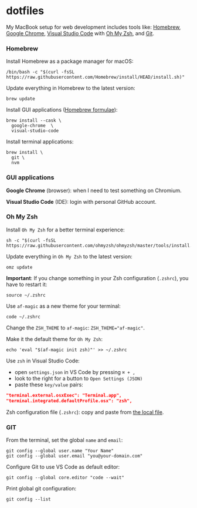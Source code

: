 # dotfiles

My MacBook setup for web development includes tools like: [Homebrew](https://brew.sh), [Google Chrome](https://www.google.com/chrome), [Visual Studio Code](https://code.visualstudio.com) with [Oh My Zsh](https://ohmyz.sh), and [Git](https://git-scm.com).

### Homebrew

Install Homebrew as a package manager for macOS:

```shell
/bin/bash -c "$(curl -fsSL https://raw.githubusercontent.com/Homebrew/install/HEAD/install.sh)"
```

Update everything in Homebrew to the latest version:

```shell
brew update
```

Install GUI applications ([Homebrew formulae](https://formulae.brew.sh)):

```shell
brew install --cask \
  google-chrome  \
  visual-studio-code
```

Install terminal applications:

```shell
brew install \
  git \
  nvm
```

### GUI applications

**Google Chrome** (browser): when I need to test something on Chromium.

**Visual Studio Code** (IDE): login with personal GitHub account.

### Oh My Zsh

Install `Oh My Zsh` for a better terminal experience:

```shell
sh -c "$(curl -fsSL https://raw.githubusercontent.com/ohmyzsh/ohmyzsh/master/tools/install.sh)"
```

Update everything in `Oh My Zsh` to the latest version:

```shell
omz update
```

**Important**: If you change something in your Zsh configuration (`.zshrc`), you have to restart it:

```shell
source ~/.zshrc
```

Use `af-magic` as a new theme for your terminal:

```shell
code ~/.zshrc
```

Change the `ZSH_THEME` to `af-magic`: `ZSH_THEME="af-magic"`.

Make it the default theme for `Oh My Zsh`:

```shell
echo 'eval "$(af-magic init zsh)"' >> ~/.zshrc
```

Use `zsh` in Visual Studio Code:

- open `settings.json` in VS Code by pressing `⌘ + ,`
- look to the right for a button to `Open Settings (JSON)`
- paste these `key/value` pairs:

```json
"terminal.external.osxExec": "Terminal.app",
"terminal.integrated.defaultProfile.osx": "zsh",
```

Zsh configuration file (`.zshrc`): copy and paste from [the local file](.zshrc).

### GIT

From the terminal, set the global `name` and `email`:

```shell
git config --global user.name "Your Name"
git config --global user.email "you@your-domain.com"
```

Configure Git to use VS Code as default editor:

```shell
git config --global core.editor "code --wait"
```

Print global git configuration:

```shell
git config --list
```
